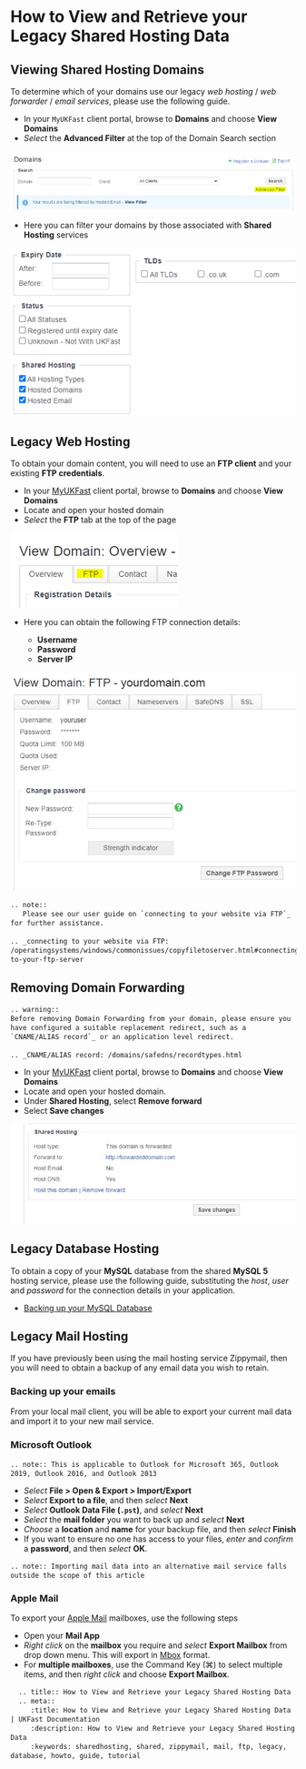 # How to View and Retrieve your Legacy Shared Hosting Data

## Viewing Shared Hosting Domains

To determine which of your domains use our legacy *web hosting* / *web forwarder* / *email services*, please use the following guide.

- In your `MyUKFast` client portal, browse to **Domains** and choose **View Domains**
- *Select* the **Advanced Filter** at the top of the Domain Search section

![Domain Filters](files/domain_filters.PNG)

- Here you can filter your domains by those associated with **Shared Hosting** services

![Domain Filters](files/domain_filters_2.PNG)

## Legacy Web Hosting

To obtain your domain content, you will need to use an **FTP client** and your existing **FTP credentials**.

- In your [MyUKFast](https://my.ukfast.co.uk) client portal, browse to **Domains** and choose **View Domains**
- Locate and open your hosted domain
- *Select* the **FTP** tab at the top of the page

![FTP Tab](files/hosting_ftp1.PNG)

- Here you can obtain the following FTP connection details:

  - **Username**
  - **Password**
  - **Server IP**

![FTP Tab](files/hosting_ftp_credentials.jpg)

```eval_rst
.. note::
   Please see our user guide on `connecting to your website via FTP`_ for further assistance.

.. _connecting to your website via FTP: /operatingsystems/windows/commonissues/copyfiletoserver.html#connecting-to-your-ftp-server

```
## Removing Domain Forwarding
```eval_rst
.. warning::
Before removing Domain Forwarding from your domain, please ensure you have configured a suitable replacement redirect, such as a `CNAME/ALIAS record`_ or an application level redirect.

.. _CNAME/ALIAS record: /domains/safedns/recordtypes.html

```
- In your [MyUKFast](https://my.ukfast.co.uk) client portal, browse to **Domains** and choose **View Domains**
- Locate and open your hosted domain.
- Under **Shared Hosting**, select **Remove forward**
- Select **Save changes**

![Editing a Forwarder](files/forwarding_1.jpg)

## Legacy Database Hosting

To obtain a copy of your **MySQL** database from the shared **MySQL 5** hosting service, please use the following guide, substituting the *host*, *user* and *password* for the connection details in your application.

- [Backing up your MySQL Database](/operatingsystems/linux/mysql/backups.html#useful-options)

## Legacy Mail Hosting

If you have previously been using the mail hosting service Zippymail, then you will need to obtain a backup of any email data you wish to retain.

### Backing up your emails

From your local mail client, you will be able to export your current mail data and import it to your new mail service.

### Microsoft Outlook

```eval_rst
.. note:: This is applicable to Outlook for Microsoft 365, Outlook 2019, Outlook 2016, and Outlook 2013
```

- *Select* **File > Open & Export > Import/Export**
- *Select* **Export to a file**, and then *select* **Next**
- *Select* **Outlook Data File (`.pst`)**, and *select* **Next**
- *Select* the **mail folder** you want to back up and *select* **Next**
- *Choose* a **location** and **name** for your backup file, and then *select* **Finish**
- If you want to ensure no one has access to your files, *enter* and *confirm* a **password**, and then *select* **OK**.


```eval_rst
.. note:: Importing mail data into an alternative mail service falls outside the scope of this article
```

### Apple Mail

To export your [Apple Mail](https://en.wikipedia.org/wiki/Apple_Mail) mailboxes, use the following steps

- Open your **Mail App**
- *Right click* on the **mailbox** you require and *select* **Export Mailbox** from drop down menu. This will export in [Mbox](https://en.wikipedia.org/wiki/Mbox) format.
- For **multiple mailboxes**, use the Command Key (⌘) to select multiple items, and then *right click* and choose **Export Mailbox**.

```eval_rst
  .. title:: How to View and Retrieve your Legacy Shared Hosting Data
  .. meta::
     :title: How to View and Retrieve your Legacy Shared Hosting Data | UKFast Documentation
     :description: How to View and Retrieve your Legacy Shared Hosting Data
     :keywords: sharedhosting, shared, zippymail, mail, ftp, legacy, database, howto, guide, tutorial
```
